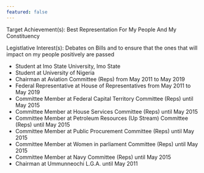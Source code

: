 ```yaml
---
featured: false
---
```

Target Achievement(s): Best Representation For My People And My Constituency

Legistlative Interest(s): Debates on Bills and to ensure that the ones that will impact on my people positively are passed

* Student at Imo State University, Imo State
* Student at University of Nigeria
* Chairman at Aviation Committee (Reps) from May 2011 to May 2019
* Federal Representative at House of Representatives from May 2011 to May 2019
* Committee Member at Federal Capital Territory Committee (Reps) until May 2015
* Committee Member at House Services Committee (Reps) until May 2015
* Committee Member at Petroleum Resources (Up Stream) Committee (Reps) until May 2015
* Committee Member at Public Procurement Committee (Reps) until May 2015
* Committee Member at Women in parliament Committee (Reps) until May 2015
* Committee Member at Navy Committee (Reps) until May 2015
* Chairman at Ummunneochi L.G.A. until May 2011


